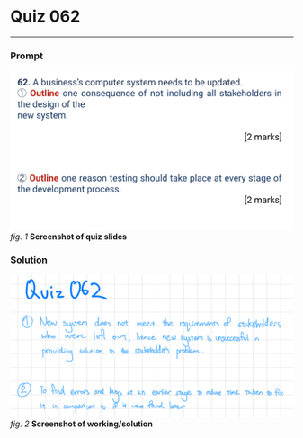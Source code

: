 # Quiz 062
<hr>

### Prompt
![](images/quiz_062_slide.png)
*fig. 1* **Screenshot of quiz slides**

### Solution
![](images/quiz_062_solution.jpeg)
*fig. 2* **Screenshot of working/solution**